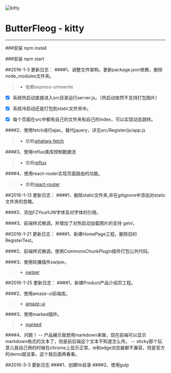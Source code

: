 ![kitty](http://www.iconpng.com/png/hello_kitty/kitty_2.png)
# ButterFleog - kitty

------

###安装
npm install

###安装
npm start


##2016-1-3 更新日志：
####1、调整文件架构，更新package.json依赖，删除node_modules文件夹。				 
> * 依赖express-urlrewrite

- [x] 系统热启动直接进入src目录运行server.js。（热启动依然不支持打包图片）	

- [x] 系统冷启动还是打包到static文件夹中。

- [x] 每个页面在src中都有自己的文件夹和自己的index，可以实现动态跳转。

####2、使用fetch进行ajax，替代jquery，详见src/Register/js/app.js                 
> * 依赖[whatwg-fetch](https://github.com/github/fetch)

####3、使用reflux类库控制数据流
> * 依赖[reflux](https://github.com/reflux/refluxjs)

####4、使用react-router实现页面路由的功能。	
> * 依赖[react-router](https://github.com/rackt/react-router)


##2016-1-13 更新日志：
####1、删除static文件夹,并在gitignore中添加对static文件夹的忽略。

####2、添加FZYouHJW字体及对字体的引用。

####3、前端样式微调，并增加了对热启动加载图片的支持 get√。


##2016-1-21 更新日志：
####1、新建HomePage工程，删除旧的RegisterTest。

####2、前端样式微调，使用CommonsChunkPlugin插件打包公共代码。

####3、使用轮播插件swiper。
> * [swiper](http://www.idangero.us/swiper)


##2016-1-25 更新日志：
####1、新建Product产品介绍页工程。

####2、使用amaze-ui前端库。
> * [amaze-ui](http://amazeui.org/react/)

####3、使用marked插件。
> * [marked](https://github.com/chjj/marked)

####4、问题！
-- 产品展示我想用markdown来做，现在前端可以显示markdown格式的文本了，但是前后端这个文本不知道怎么传。
-- sticky那个玩意儿我自己用的时候在chrome上显示正常，ie和edge浏览器都不兼容，但是官方的demo就没事，这个我后面再看看。

##2016-3-3 更新日志
####1、创建lib目录
####2、使用gulp
